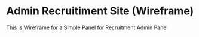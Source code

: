 # Admin Recruitiment Site (Wireframe)
This is Wireframe for a Simple Panel for Recruitment Admin Panel
